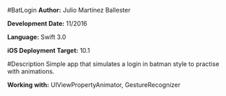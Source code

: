 #BatLogin
**Author:** Julio Martínez Ballester

**Development Date:** 11/2016

**Language:** Swift 3.0

**iOS Deployment Target:** 10.1

#Description
Simple app that simulates a login in batman style to practise with animations.

**Working with:** UIViewPropertyAnimator, GestureRecognizer